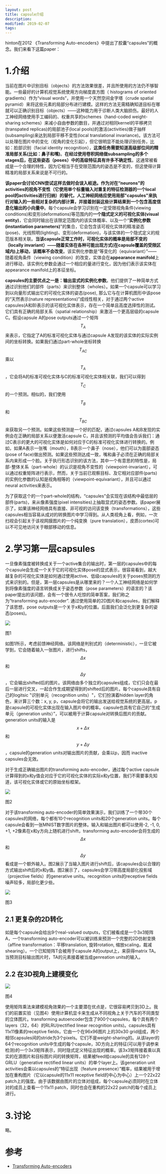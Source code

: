 ```yaml
---
layout: post
title: capsule介绍
description: 
modified: 2019-02-07
tags: 
---
```


hinton在2012 《Transforming Auto-encoders》中提出了胶囊“capsules”的概念。我们来看下这篇paper：

# 1.介绍

当前在图片中识别目标（objects）的方法效果很差，并且所使用的方法仍不够智能。一些最好的计算机视觉系统使用方向梯度直方图（ histograms of oriented gradients）作为“visual words”，并使用一个天然空间金字塔（crude spatial pyramid）来将这些元素的局部分布进行建模。这样的方法无需精确知道目标在哪就可以正确识别目标（objects）——这种能力用于诊断人类大脑损伤。最好的人工神经网络使用手工编码的、权重共享的schemes（hand-coded weight-sharing schemes）来减小自由参数的数目，并通过对相同kernel的平移拷贝(transpated replicas)的局部池子(local pools)的激活(activities)做子抽样(subsampling)来达到局部平移不变性(local translational invariance)。该方法可以处理在图片中的变化（视角的变化引起），但它很明显不能处理识别任务，比如：脸部识别（facial identity recognition），**这类任务需要知道高级部位间的精准局部关系(比如：鼻子和嘴)**。**在经过使用卷积网络做subsampling的多个stages后，在这些姿态（poses）中的高级特征具有许多不确定性**。这通常被看成是一个合理的特性，因为它相当于在受限范围内的姿态是不变的，但这使得计算精准的局部关系来说是不可行的。

**该paper会讨论CNN尝试这样去做时会误入岐途。作为对在“neurons”的activities的视角不变性（它使用单个标量输入对重复的特征检测器的一个local pool的activities进行归纳）的替代，人工神经网络应使用局部"capsules"来执行对输入的一些相对复杂的内部计算，并接着封装这些计算结果到一个包含高度信息化输出的小向量中**。每个capsule会学习识别在一定受限视角条件(viewing conditions)和变形(deformations)等范围内的**一个隐式定义的可视化实体(visual entity)**，它会同时输出在该限定范围内的该实体概率、以及一个“**实例化参数(instantiation parameters)**"的集合，它会包含该可视化实体的精准姿态(pose)、光线照明(lighting)、变形(deformation)，与该实体的一个隐式定义的规范版本相关联。**当该capsule正常工作时，可视化实体的概率是局部不变的（locally invariant）——随着实体在各种可能出现方式(在capsule覆盖的受限区域内)上移动，该概率不会改变**。该实例化参数是“等变化的（equivariant）”——随着视角条件（viewing condition）的改变，实体会在**appearance manifold**上进行移动，该实例化参数会通过一个相应的量进行变化，因为他们表示该实体在appearance manifold上的本征坐标。

**capsules的主要优点之一是：输出显式的实例化参数**。他们提供了一种简单方式通过识别他们的部件（parts）来识别整体（wholes）。如果一个capsule可以学习到以向量形式输出它的可视化实体的姿态(pose), 那么它与在计算机图形中该pose的“天然表示(nature representations)”成线性相关，对于通过两个active capsules(A和B)表示的该可视化实体表示，存在一个简单且高度选择性的测试。它们具有正确的局部关系（spatial relationship）来激活一个更高层级的capsule C。假设capsule A的pose outputs通过一个矩阵$$T_A$$来表示，它指定了A的标准可视化实体与通过capsule A发现的该实体的实际实例间的坐标转换。如果我们通过part-whole坐标转换$$T_{AC}$$乘以$$T_A$$，它会将A的标准可视化实体与C的标准可视化实体相关联，我们可以得到$$T_C$$的一个预测。相似的，我们使用$$T_B$$和$$T_{BC}$$来获取另一个预测。如果这些预测是一个好的匹配，通过capsules A和B发现的实例会在正确的局部关系以便激活capsule C，并且该预测的平均值会告诉我们：通过C表示的更大的可视化实体是如何对应于C的标准可视化实体进行转换的。例如，如果A表示一张嘴（mouth），B表示一个鼻子（nose），他们可以为面部姿态(pose of face)做出预测。如果这些预测达成一致，嘴和鼻子必须在正确的局部关系内来形成一个脸。关于执行形态识别的该方法，其中一个有意思的特性是，局部-整体关系（part-whole）的认识是视角不变性的（viewpoint-invariant），可以通过权重矩阵进行表示，然而，关于当前已观察目标、及它相对应部件(parts)的实例化参数的认知是视角相等的（viewpoint-equivariant），并且可以通过neural activities来表示。

为了获取这个的一个part-whole的结构，“capsules”会实现在该结构中最低层的部件(parts)，来从像素强度(pixel intensities)上抽取显式的姿态参数。该paper展示了，如果该神经网络具有直接、非可视的访问该变换（transformations），这些capsules相当容易从成对的转换图片中学习得到。从人类视角上看，例如，一次扫视会引起关于该视网膜图片的一个纯变换（pure translation），皮质(cortex)可以不可见地访问关于眼部移动的信息。

# 2.学习第一层capsules

一旦像素强度被转换成关于一个active集合的输出时，第一层的capsules中的每个capsule会生成一个关于它的可视化实体pose的显式表示，很容易看到，越大越复杂的可视化实体是如何通过使用active、低级capsules的关于poses预测的方式来识别的。但是，第一层capsules是从哪里来的？一个人工神经网络是如何学到将像素强度的语言转换成关于姿态参数（pose parameters）的语言的？该paper提出的该问题，会有一个很令人吃惊的简单答案，我们称之为“transforming auto-encoder”. 通过使用简单的2D图片和capsules，我们解释了该思想，pose outputs是一个关于x和y的位置。后面我们会泛化到更复杂的姿态(poses)。

<img src="http://pic.yupoo.com/wangdren23_v/8b8b3db7/28693c02.jpeg">

图1

如图1所示，考虑前馈神经网络。该网络是判别式的（deterministic），一旦它被学到，它会随着输入一张图片，进行shifts，$$\Delta x$$和$$\Delta y$$，它会输出shifted后的图片。该网络由多个独立的capsules组成，它们只会在最后一层进行交叉，一起合作生成期望得到的shifted后的图片。每个capsule具有自己的logitsic "识别单元（recognition units）"，它们扮演着hidden layer的角色，来计算三个数：x, y, p，capsule会将它的输出发送给视觉系统的更高层。p是capsule的可视化实体出现在输入图片中的概率。capsule也具有它自己的“生成单元（generation units）”，可以被用于计算capsule对转换后图片的贡献。generation units的输入是$$x + \Delta x$$和$$y+\Delta y$$，capsule的generation units对输出图片的贡献，会乘以p，因而 inactive capsules会无效。

对于生成正确输出图片的transforming auto-encoder，通过每个active capsule计算得到的x和y值会对应于它的可视化实体的实际x和y位置，我们不需要事先知道，该可视化实体或它的原始坐标框架。

<img src="http://pic.yupoo.com/wangdren23_v/e96453ed/ec62fa25.jpeg">

图2

对于该transforming auto-encoder的简单效果演示，我们训练了一个带30个capsules的网络，每个都有10个recognition units和20个generation units。每个capsule会看到一张MNIST数字图片的整体。输入和输出图片都可以使用-2, -1, 0, +1, +2像素在x和y方向上随机进行shift，transforming auto-encoder会将生成的$$\Delta x$$和$$\Delta y $$看成是一个额外输入。图2展示了当输入图片进行shift后，该capsules会以合理的方式输出shift后的x和y值。图2展示了，capsules会学习带高度局部化投影域（projective fields）的generative units。recognition units的receptive fields噪声较多，局部化更少些。


<img src="http://pic.yupoo.com/wangdren23_v/8df86b59/6d0374d5.jpeg">

图3


## 2.1 更复杂的2D转化

如是每个capsule会给出9个real-valued outputs，它们被看成是一个3x3矩阵A，一个transforming auto-encoder可以被训练来预测一个完整的2D仿射变换（affine transformation：平移translation, 旋转rotation, 缩放scaling，裁减shearing）。一个已知矩阵T会被用于capsule A的output上，来获得matrix TA。当预测目标输出图片时，TA的元素接着被当成genreation units的输入。

## 2.2 在3D视角上建模变化

<img src="http://pic.yupoo.com/wangdren23_v/49955499/e7282795.jpeg">

图4

使用矩阵乘法来建模视角效果的一个主要潜在优点是，它很容易拷贝到3D上。我们的前置实验（见图4）使用计算机显卡来生成从不同视角上关于汽车的不同类型的立体图片。transforming autoencoder包含了900个capsules，每个具有两个layers（32，64）的RLRU(rectified
linear recognition units)。capsules具有11x11像素的receptive fields，它由一个在96x96图片上的30x30 grid组成，两个相邻capsules间的stride为3个pixels。它们不是weight-sharing的。从该layer的64个recognition units中生成的每个capsule，3D方向上的特征(可以用于调参来检测)的一个3x3矩阵表示，同时隐式定义特征出现的概率。该3x3矩阵接着乘以真实的在源图片和目标图片间的转换矩阵，结果被feed给capsule的具有128个GRLU（generative rectified linear units）的单个layer上。该generation unit activities会乘以capsules的“特征出现（feature presence）”概率，结果被用于增加在重构图片（它以capsule的11x11 receptive field的中心为中心）上一个22x22 patch上的强度。由于该数据由图片的立体对组成，每个capsule必须同时在立体对的成员上查看一个11x11 patch，同时也会在重构的22x22 patch的每个成员上进行。

# 3.讨论

略。


# 参考

- [Transforming Auto-encoders](http://www.cs.toronto.edu/~fritz/absps/transauto6.pdf)